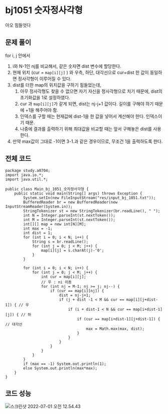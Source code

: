 # bj1051 숫자정사각형

아오 힘들엇다

## 문제 풀이

for i, j 안에서

1. i와 N-1인 nj를 비교해서, 같은 숫자면 dist 변수에 할당한다. 
2. 현재 위치 (cur = `map[i][j]` ) 와 우측, 하단, 대각선으로 cur+dist 한 값이 동일하면 정사각형이 이루어질 수 있다.
3. dist를 더한 map의 위치값을 구하기 힘들었는데, 
   1. 아무 정사각형도 찾을 수 없으면 자기 자신을 정사각형으로 치기 때문에, dist의 초기화값을 1로 설정하였다.
   2. cur 과 `map[i][j]`가 같게 되면, dist는 nj-j+1 값이다. 길이를 구해야 하기 때문에 +1을 해주어야 함.
   3. 인덱스를 구할 때는 현재값에 dist-1을 한 값을 넣어서 계산해야 한다. 인덱스이기 때문.
   4. 나중에 결과를 출력하기 위해 최대값을 비교할 때는 앞서 구해놓은 dist를 사용한다.
4. 만약 max값이 그대로 -1이면 3-1.과 같은 경우이므로, 무조건 1을 출력하도록 한다.

## 전체 코드

```
package study.a0704;
import java.io.*;
import java.util.*;

public class Main_bj_1051_숫자정사각형 {
    public static void main(String[] args) throws Exception {
        System.setIn(new FileInputStream("res/input_bj_1051.txt"));
        BufferedReader br = new BufferedReader(new InputStreamReader(System.in));
        StringTokenizer st = new StringTokenizer(br.readLine(), " ");
        int N = Integer.parseInt(st.nextToken());
        int M = Integer.parseInt(st.nextToken());
        int[][] map = new int[N][M];
        int max = -1;
        int dist = 1;
        for (int i = 0; i < N; i++) {
            String s = br.readLine();
            for (int j = 0; j < M; j++) {
                map[i][j] = s.charAt(j)-'0';
            }
        }

        for (int i = 0; i < N; i++) {
            for (int j = 0; j < M; j++) {
                int cur = map[i][j];
                // 우 : ni 이동
                for (int nj = M-1; nj >= j; nj--) {
                    if (cur == map[i][nj]) {
                        dist = nj-j+1;
                        if (j + dist -1 < M && cur == map[i][j+dist-1]) { // 우
                            if (i + dist-1 < N && cur == map[i+dist-1][j]) { // 하
                                if (cur == map[i+dist-1][j+dist-1]) { // 대각선
                                    max = Math.max(max, dist);
                                }
                            }
                        }
                    }
                }
            }
        }
        if (max == -1) System.out.println(1);
        else System.out.println(max*max);
    }
}
```

## 코드 성능

![스크린샷 2022-07-01 오전 12.54.43](http://drive.google.com/uc?export=view&id=1lvqoRSyNyz4DZAVSPlCVwSMQW2qdZuFf)